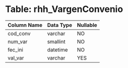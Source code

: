 # Table: rhh_VargenConvenio

| Column Name | Data Type | Nullable |
|-------------|-----------|----------|
| cod_conv | varchar | NO |
| num_var | smallint | NO |
| fec_ini | datetime | NO |
| val_var | varchar | YES |
